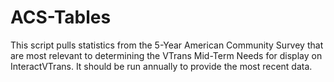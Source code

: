 # ACS-Tables
This script pulls statistics from the 5-Year American Community Survey that are most relevant to determining the VTrans Mid-Term Needs for display on InteractVTrans.  It should be run annually to provide the most recent data.
